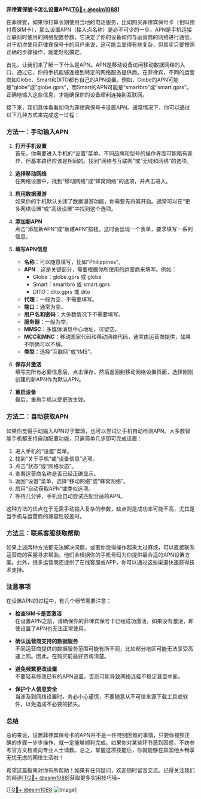 **菲律賓保號卡怎么设置APN[[TG💪+ @esim1088](https://t.me/s/esim1088)]**

在菲律賓，如果你打算长期使用当地的电话服务，比如购买菲律宾保号卡（也叫预付费SIM卡），那么设置APN（接入点名称）是必不可少的一步。APN是手机连接互联网时使用的网络配置参数，它决定了你的设备如何与运营商的网络进行通信。对于初次使用菲律宾保号卡的用户来说，这可能会显得有些复杂，但其实只要按照正确的步骤操作，就能轻松搞定。

首先，让我们来了解一下什么是APN。APN是移动设备访问移动数据网络的入口，通过它，你的手机能够连接到特定的网络服务提供商。在菲律宾，不同的运营商如Globe、Smart和DITO都有自己的APN设置。例如，Globe的APN可能是“globe”或“globe.gprs”，而Smart的APN可能是“smartbro”或“smart.gprs”。正确地输入这些信息，才能确保你的设备顺利连接到互联网。

接下来，我们具体看看如何为菲律宾保号卡设置APN。通常情况下，你可以通过以下几种方式来完成这一过程：

### 方法一：手动输入APN

1. **打开手机设置**  
   首先，你需要进入手机的“设置”菜单。不同品牌和型号的操作界面可能略有差异，但基本路径应该是相同的。找到“网络与互联网”或“无线和网络”的选项。

2. **选择移动网络**  
   在网络设置中，找到“移动网络”或“蜂窝网络”的选项，并点击进入。

3. **启用数据漫游**  
   如果你的手机默认关闭了数据漫游功能，你需要先将其开启。通常可以在“更多网络设置”或“高级设置”中找到这个选项。

4. **添加新APN**  
   点击“添加新APN”或“新建APN”按钮。这时会出现一个表单，要求填写一系列信息。

5. **填写APN信息**  
   - **名称**：可以随意填写，比如“Philippines”。
   - **APN**：这是关键部分，需要根据你所使用的运营商来填写。例如：
     - Globe：globe.gprs 或 globe
     - Smart：smartbro 或 smart.gprs
     - DITO：dito.gprs 或 dito
   - **代理**：一般为空，不需要填写。
   - **端口**：通常为空。
   - **用户名和密码**：大多数情况下不需要填写。
   - **服务器**：一般为空。
   - **MMSC**：多媒体消息中心地址，可留空。
   - **MCC和MNC**：移动国家代码和移动网络代码，通常由运营商提供，如果不明确可以不填。
   - **类型**：选择“互联网”或“IMS”。

6. **保存并激活**  
   填写完所有必要信息后，点击保存。然后返回到移动网络设置页面，选择刚刚创建的新APN作为默认APN。

7. **重启设备**  
   最后，重启手机以使更改生效。

### 方法二：自动获取APN

如果你觉得手动输入APN过于繁琐，也可以尝试让手机自动检测APN。大多数智能手机都支持自动配置功能，只需简单几步即可完成设置：

1. 进入手机的“设置”菜单。
2. 找到“关于手机”或“设备信息”选项。
3. 点击“状态”或“网络状态”。
4. 查看运营商名称是否已经正确显示。
5. 返回“设置”菜单，选择“移动网络”或“蜂窝网络”。
6. 启用“自动获取APN”或类似选项。
7. 等待几分钟，手机会自动尝试匹配合适的APN。

这种方法的优点在于无需手动输入复杂的参数，缺点则是成功率可能不高，尤其是当手机与运营商的兼容性较差时。

### 方法三：联系客服获取帮助

如果上述两种方法都无法解决问题，或者你觉得操作起来太过麻烦，可以直接联系运营商的客服寻求帮助。他们会根据你的手机号码为你提供最合适的APN设置方案。此外，很多运营商还提供了在线客服或APP，你可以通过这些渠道快速获得技术支持。

### 注意事项

在设置APN的过程中，有几个细节需要注意：

- **检查SIM卡是否激活**  
  在设置APN之前，请确保你的菲律宾保号卡已经成功激活。如果没有激活，即使设置了APN也无法正常使用。

- **确认运营商支持的数据服务**  
  不同运营商提供的数据服务范围可能有所不同，比如部分地区可能无法享受高速上网。因此，在购买前最好咨询清楚。

- **避免频繁更改设置**  
  不要轻易修改已有的APN设置，否则可能导致网络连接不稳定甚至中断。

- **保护个人信息安全**  
  当涉及到网络设置时，务必小心谨慎，不要随意从不可信来源下载工具或软件，以免造成不必要的损失。

### 总结

总的来说，设置菲律宾保号卡的APN并不是一件特别困难的事情，只要你按照正确的步骤一步步操作，就一定能够顺利完成。如果你对某些环节感到困惑，不妨参考官方文档或向专业人士请教。总之，掌握这项技能后，你就能够在异国他乡畅享无忧无虑的网络生活啦！

希望这篇指南对你有所帮助！如果有任何疑问，欢迎随时留言交流。记得关注我们的频道[[TG💪+ @esim1088](https://t.me/s/esim1088)]获取更多实用技巧哦~

[[TG💪+ @esim1088](https://t.me/s/esim1088) ![Image](https://i.postimg.cc/4NQfJmqS/Snipaste-2025-05-13-00-14-12.png)]